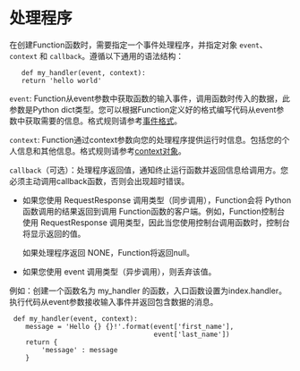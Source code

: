 # 处理程序

在创建Function函数时，需要指定一个事件处理程序，并指定对象 `event`、`context` 和 `callback`。遵循以下通用的语法结构：
```
   def my_handler(event, context):
   return 'hello world'
   ```
   

`event`: Function从event参数中获取函数的输入事件，调用函数时传入的数据，此参数是Python dict类型。您可以根据Function定义好的格式编写代码从event参数中获取需要的信息。格式规则请参考[事件格式](../../../invokefunction/triggermanagement/configtigger-event.md)。

`context`: Function通过context参数向您的处理程序提供运行时信息。包括您的个人信息和其他信息。格式规则请参考[context对象](context.md)。

 

`callback`（可选）：处理程序返回值，通知终止运行函数并返回信息给调用方。您必须主动调用callback函数，否则会出现超时错误。

* 如果您使用 RequestResponse 调用类型（同步调用），Function会将 Python 函数调用的结果返回到调用 Function函数的客户端。例如，Function控制台使用 RequestResponse 调用类型，因此当您使用控制台调用函数时，控制台将显示返回的值。

  如果处理程序返回 NONE，Function将返回null。

* 如果您使用 event 调用类型（异步调用），则丢弃该值。

例如：创建一个函数名为 my_handler 的函数，入口函数设置为index.handler。执行代码从event参数接收输入事件并返回包含数据的消息。
```
 def my_handler(event, context):
    message = 'Hello {} {}!'.format(event['first_name'], 
                                    event['last_name'])  
    return { 
        'message' : message
    }  
```

